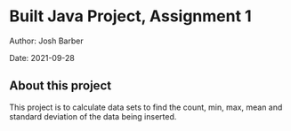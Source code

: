 # Built Java Project, Assignment 1
Author: Josh Barber

Date: 2021-09-28

## About this project

This project is to calculate data sets to find the count, min, max, mean and standard deviation of the data being inserted.





